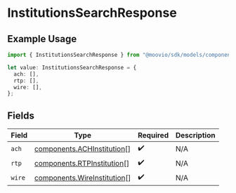 # InstitutionsSearchResponse

## Example Usage

```typescript
import { InstitutionsSearchResponse } from "@moovio/sdk/models/components";

let value: InstitutionsSearchResponse = {
  ach: [],
  rtp: [],
  wire: [],
};
```

## Fields

| Field                                                                      | Type                                                                       | Required                                                                   | Description                                                                |
| -------------------------------------------------------------------------- | -------------------------------------------------------------------------- | -------------------------------------------------------------------------- | -------------------------------------------------------------------------- |
| `ach`                                                                      | [components.ACHInstitution](../../models/components/achinstitution.md)[]   | :heavy_check_mark:                                                         | N/A                                                                        |
| `rtp`                                                                      | [components.RTPInstitution](../../models/components/rtpinstitution.md)[]   | :heavy_check_mark:                                                         | N/A                                                                        |
| `wire`                                                                     | [components.WireInstitution](../../models/components/wireinstitution.md)[] | :heavy_check_mark:                                                         | N/A                                                                        |